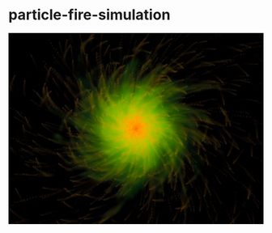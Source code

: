 # particle-fire-simulation

![Screenshot](https://github.com/cricketjanoon/particle-fire-simulation/blob/master/demo/image.jpg)
